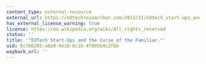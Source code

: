 ```yaml
---
content_type: external-resource
external_url: https://edtechresearcher.com/2013/11/edtech_start-ups_and_the_curse_of_the_familar/
has_external_license_warning: true
license: https://en.wikipedia.org/wiki/All_rights_reserved
status: ''
title: '"EdTech Start-Ups and the Curse of the Familiar."'
uid: 0c7b6205-a0a9-4e38-8c1b-4f005b4c2fbb
wayback_url: ''
---
```

